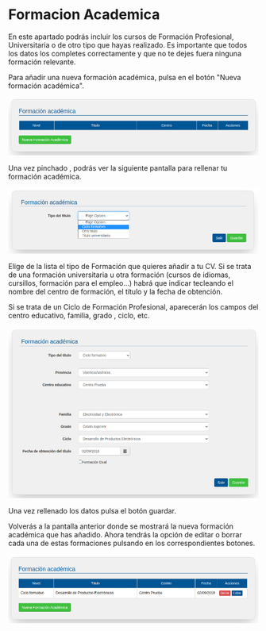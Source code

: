 # Formacion Academica

En este apartado podrás incluir los cursos de Formación Profesional, Universitaria o de otro tipo que hayas realizado. Es importante que todos los datos los completes correctamente y que no te dejes fuera ninguna formación relevante. 

Para añadir una nueva formación académica, pulsa en el botón "Nueva formación académica".

![](formacion_academica.png)

Una vez pinchado , podrás ver la siguiente pantalla para rellenar tu formación académica.

![](tipo_formacion_academica.png)

Elige de la lista el tipo de Formación que quieres añadir a tu CV. Si se trata de una formación universitaria u otra formación (cursos de idiomas, cursillos, formación para el empleo…) habrá que indicar tecleando el nombre del centro de formación, el título y la fecha de obtención.

Si se trata de un Ciclo de Formación Profesional, aparecerán los campos del centro educativo, familia, grado , ciclo, etc.

![](formacion_academica_detalle.png)

Una vez rellenado los datos  pulsa el botón guardar.

Volverás a la pantalla anterior donde se mostrará la nueva formación académica que has añadido. Ahora tendrás la opción de editar o borrar cada una de estas formaciones pulsando en los correspondientes botones.

![](formacion_academica_search.png)

